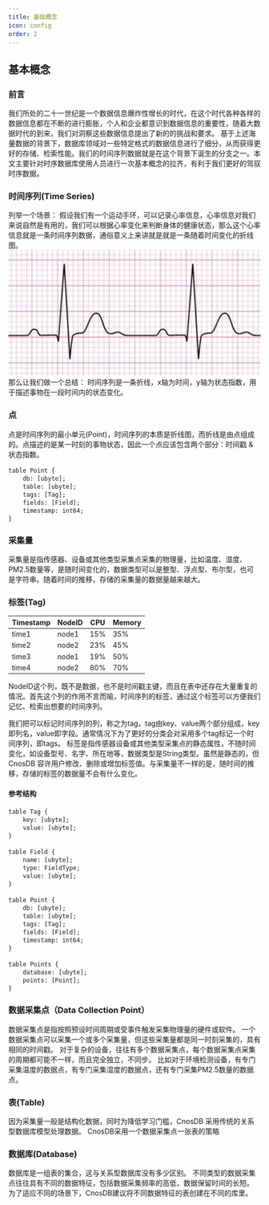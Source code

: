 ```yaml
---
title: 基础概念
icon: config
order: 2
---
```


## 基本概念
### 前言
我们所处的二十一世纪是一个数据信息爆炸性增长的时代，在这个时代各种各样的数据信息都在不断的进行膨胀，个人和企业都意识到数据信息的重要性，随着大数据时代的到来，我们对洞察这些数据信息提出了新的的挑战和要求。
基于上述海量数据的背景下，数据库领域对一些特定格式的数据信息进行了细分，从而获得更好的存储、检索性能。我们的时间序列数据就是在这个背景下诞生的分支之一。本文主要针对时序数据库使用人员进行一次基本概念的拉齐，有利于我们更好的驾驭时序数据。

### 时间序列(Time Series)
列举一个场景：
假设我们有一个运动手环，可以记录心率信息，心率信息对我们来说自然是有用的，我们可以根据心率变化来判断身体的健康状态，那么这个心率信息就是一条时间序列数据，通俗意义上来讲就是就是一条随着时间变化的折线图。
![Time Series](../guide/source/_static/img/heartbeat.png)
那么让我们做一个总结：
时间序列是一条折线，x轴为时间，y轴为状态指数，用于描述事物在一段时间内的状态变化。

### 点
点是时间序列的最小单元(Point)，时间序列的本质是折线图，而折线是由点组成的。点描述的是某一时刻的事物状态，因此一个点应该包含两个部分：时间戳 & 状态指数。
```
table Point {
    db: [ubyte];
    table: [ubyte];
    tags: [Tag];
    fields: [Field];
    timestamp: int64;
}
```


### 采集量

采集量是指传感器、设备或其他类型采集点采集的物理量，比如温度、湿度、PM2.5数量等，是随时间变化的，数据类型可以是整型、浮点型、布尔型，也可是字符串。随着时间的推移，存储的采集量的数据量越来越大。

### 标签(Tag)


| Timestamp   |   NodeID    |   CPU      | Memory    |   
| ----------- | ----------- | -----------|-----------|
| time1      | node1     |     15%    | 35%       |
| time2      | node2     |     23%    | 45%       |
| time3      | node1     |     19%    | 50%       |
| time4      | node2     |     80%    | 70%       |

NodeID这个列，既不是数据，也不是时间戳主键，而且在表中还存在大量重复的情况。首先这个列的作用不言而喻，时间序列的标签，通过这个标签可以方便我们记忆、检索出想要的时间序列。

我们把可以标记时间序列的列，称之为tag，tag由key、value两个部分组成，key即列名，value即字段。通常情况下为了更好的分类会对采用多个tag标记一个时间序列，即tags。
标签是指传感器设备或其他类型采集点的静态属性，不随时间变化，如设备型号、名字、所在地等，数据类型是String类型。虽然是静态的，但
CnosDB 容许用户修改、删除或增加标签值。与采集量不一样的是，随时间的推移，存储的标签的数据量不会有什么变化。

#### 参考结构

```
table Tag {
    key: [ubyte];
    value: [ubyte];
}

table Field {
    name: [ubyte];
    type: FieldType;
    value: [ubyte];
}

table Point {
    db: [ubyte];
    table: [ubyte];
    tags: [Tag];
    fields: [Field];
    timestamp: int64;
}

table Points {
    database: [ubyte];
    points: [Point];
}
```
### 数据采集点（Data Collection Point）

数据采集点是指按照预设时间周期或受事件触发采集物理量的硬件或软件。
一个数据采集点可以采集一个或多个采集量，但这些采集量都是同一时刻采集的，具有相同的时间戳。
对于复杂的设备，往往有多个数据采集点，每个数据采集点采集的周期都可能不一样，而且完全独立，不同步。
比如对于环境检测设备，有专门采集温度的数据点，有专门采集湿度的数据点，还有专门采集PM2.5数量的数据点。

### 表(Table)

因为采集量一般是结构化数据，同时为降低学习门槛，CnosDB 采用传统的关系型数据库模型处理数据。
CnosDB采用一个数据采集点一张表的策略

### 数据库(Database)

数据库是一组表的集合，这与关系型数据库没有多少区别。
不同类型的数据采集点往往具有不同的数据特征，包括数据采集频率的高低，数据保留时间的长短。
为了适应不同的场景下，CnosDB建议将不同数据特征的表创建在不同的库里。
